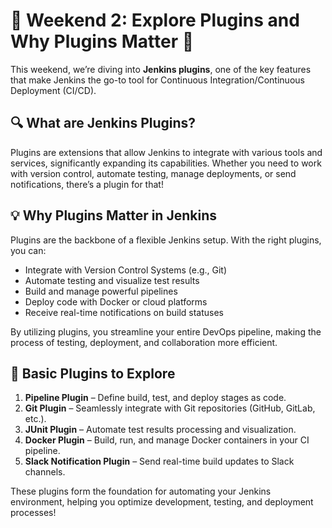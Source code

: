 # 🚀 Weekend 2: Explore Plugins and Why Plugins Matter 🚀


This weekend, we’re diving into **Jenkins plugins**, one of the key features that make Jenkins the go-to tool for Continuous Integration/Continuous Deployment (CI/CD).

## 🔍 What are Jenkins Plugins?
Plugins are extensions that allow Jenkins to integrate with various tools and services, significantly expanding its capabilities. Whether you need to work with version control, automate testing, manage deployments, or send notifications, there’s a plugin for that!

## 💡 Why Plugins Matter in Jenkins
Plugins are the backbone of a flexible Jenkins setup. With the right plugins, you can:
- Integrate with Version Control Systems (e.g., Git)
- Automate testing and visualize test results
- Build and manage powerful pipelines
- Deploy code with Docker or cloud platforms
- Receive real-time notifications on build statuses

By utilizing plugins, you streamline your entire DevOps pipeline, making the process of testing, deployment, and collaboration more efficient.

## 🔧 Basic Plugins to Explore
1. **Pipeline Plugin** – Define build, test, and deploy stages as code.
2. **Git Plugin** – Seamlessly integrate with Git repositories (GitHub, GitLab, etc.).
3. **JUnit Plugin** – Automate test results processing and visualization.
4. **Docker Plugin** – Build, run, and manage Docker containers in your CI pipeline.
5. **Slack Notification Plugin** – Send real-time build updates to Slack channels.

These plugins form the foundation for automating your Jenkins environment, helping you optimize development, testing, and deployment processes!
